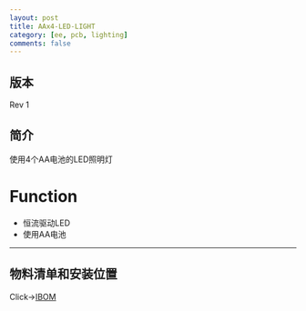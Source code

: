 ```yaml
---
layout: post
title: AAx4-LED-LIGHT
category: [ee, pcb, lighting]
comments: false
---
```



## 版本

Rev 1

## 简介
使用4个AA电池的LED照明灯

# Function
- 恒流驱动LED
- 使用AA电池

---

## 物料清单和安装位置
Click->[IBOM](/static/KiCAD-20191230-AAx4-LED-LIGHT/bom/ibom.html)

